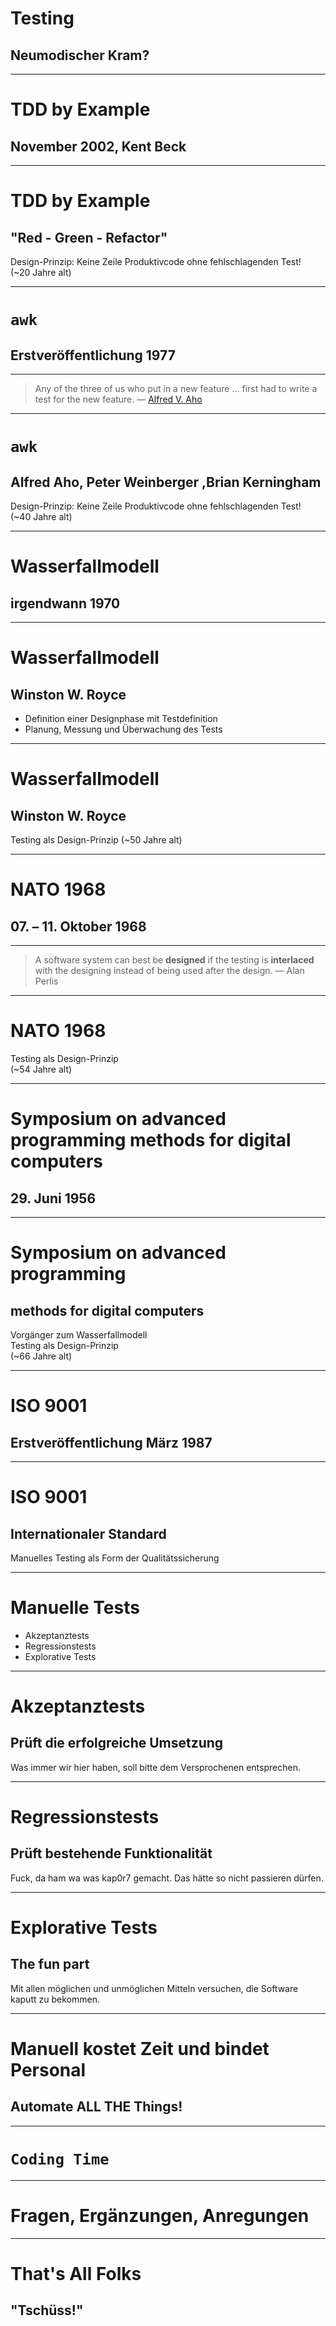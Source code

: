 # Testing
## Neumodischer Kram?

---

# TDD by Example
## November 2002, Kent Beck

---

# TDD by Example
## "Red - Green - Refactor"

Design-Prinzip: Keine Zeile Produktivcode ohne fehlschlagenden Test!  
(~20 Jahre alt)

---

# `awk`
## Erstveröffentlichung 1977

---

> Any of the three of us who put in a new feature … first had to write a test for the new feature.
— [Alfred V. Aho](http://www2.computerworld.com.au/article/216844/)

---

# `awk`
## Alfred Aho, Peter Weinberger ,Brian Kerningham

Design-Prinzip: Keine Zeile Produktivcode ohne fehlschlagenden Test!  
(~40 Jahre alt)

---

# Wasserfallmodell
## irgendwann 1970

---

# Wasserfallmodell
## Winston W. Royce

- Definition einer Designphase mit Testdefinition
- Planung, Messung und Überwachung des Tests

---

# Wasserfallmodell
## Winston W. Royce

Testing als Design-Prinzip
(~50 Jahre alt)

---


# NATO 1968
## 07. – 11. Oktober 1968

---

> A software system can best be **designed** if the testing is **interlaced** with the designing instead of being used after the design.
— Alan Perlis

---

# NATO 1968

Testing als Design-Prinzip  
(~54 Jahre alt)

---

# Symposium on advanced programming methods for digital computers
## 29. Juni 1956

---

# Symposium on advanced programming 
## methods for digital computers

Vorgänger zum Wasserfallmodell  
Testing als Design-Prinzip  
(~66 Jahre alt)

---

# ISO 9001
## Erstveröffentlichung März 1987

---

# ISO 9001
## Internationaler Standard

Manuelles Testing als Form der Qualitätssicherung

---

# Manuelle Tests

- Akzeptanztests
- Regressionstests
- Explorative Tests

---

# Akzeptanztests
## Prüft die erfolgreiche Umsetzung

Was immer wir hier haben, soll bitte dem Versprochenen entsprechen.

---

# Regressionstests
## Prüft bestehende Funktionalität

Fuck, da ham wa was kap0r7 gemacht. Das hätte so nicht passieren dürfen.

---

# Explorative Tests
## The fun part

Mit allen möglichen und unmöglichen Mitteln versuchen, die Software kaputt zu bekommen.

---

# Manuell kostet Zeit und bindet Personal
## Automate ALL THE Things!

---

# `Coding Time`

---

# Fragen, Ergänzungen, Anregungen

---

# That's All Folks
## "Tschüss!"
